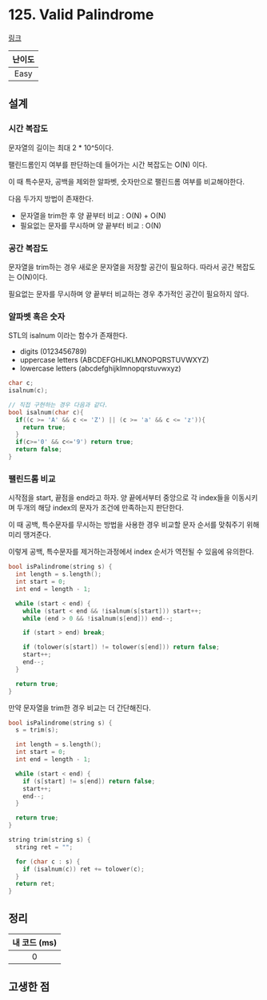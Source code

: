 # 125. Valid Palindrome

[링크](https://leetcode.com/problems/valid-palindrome/)

| 난이도 |
| :----: |
|  Easy  |

## 설계

### 시간 복잡도

문자열의 길이는 최대 2 \* 10^5이다.

팰린드롬인지 여부를 판단하는데 들어가는 시간 복잡도는 O(N) 이다.

이 때 특수문자, 공백을 제외한 알파벳, 숫자만으로 팰린드롬 여부를 비교해야한다.

다음 두가지 방법이 존재한다.

- 문자열을 trim한 후 양 끝부터 비교 : O(N) + O(N)
- 필요없는 문자를 무시하며 양 끝부터 비교 : O(N)

### 공간 복잡도

문자열을 trim하는 경우 새로운 문자열을 저장할 공간이 필요하다. 따라서 공간 복잡도는 O(N)이다.

필요없는 문자를 무시하며 양 끝부터 비교하는 경우 추가적인 공간이 필요하지 않다.

### 알파벳 혹은 숫자

STL의 isalnum 이라는 함수가 존재한다.

- digits (0123456789)
- uppercase letters (ABCDEFGHIJKLMNOPQRSTUVWXYZ)
- lowercase letters (abcdefghijklmnopqrstuvwxyz)

```cpp
char c;
isalnum(c);

// 직접 구현하는 경우 다음과 같다.
bool isalnum(char c){
  if((c >= 'A' && c <= 'Z') || (c >= 'a' && c <= 'z')){
    return true;
  }
  if(c>='0' && c<='9') return true;
  return false;
}
```

### 팰린드롬 비교

시작점을 start, 끝점을 end라고 하자. 양 끝에서부터 중앙으로 각 index들을 이동시키며 두개의 해당 index의 문자가 조건에 만족하는지 판단한다.

이 때 공백, 특수문자를 무시하는 방법을 사용한 경우 비교할 문자 순서를 맞춰주기 위해 미리 땡겨준다.

이렇게 공백, 특수문자를 제거하는과정에서 index 순서가 역전될 수 있음에 유의한다.

```cpp
bool isPalindrome(string s) {
  int length = s.length();
  int start = 0;
  int end = length - 1;

  while (start < end) {
    while (start < end && !isalnum(s[start])) start++;
    while (end > 0 && !isalnum(s[end])) end--;

    if (start > end) break;

    if (tolower(s[start]) != tolower(s[end])) return false;
    start++;
    end--;
  }

  return true;
}
```

만약 문자열을 trim한 경우 비교는 더 간단해진다.

```cpp
bool isPalindrome(string s) {
  s = trim(s);

  int length = s.length();
  int start = 0;
  int end = length - 1;

  while (start < end) {
    if (s[start] != s[end]) return false;
    start++;
    end--;
  }

  return true;
}

string trim(string s) {
  string ret = "";

  for (char c : s) {
    if (isalnum(c)) ret += tolower(c);
  }
  return ret;
}
```

## 정리

| 내 코드 (ms) |
| :----------: |
|      0       |

## 고생한 점
